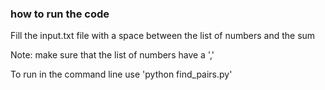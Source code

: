 ### how to run the code
Fill the input.txt file with a space between the list of numbers and the sum 

Note: make sure that the list of numbers have a ','

To run in the command line use 'python find_pairs.py'